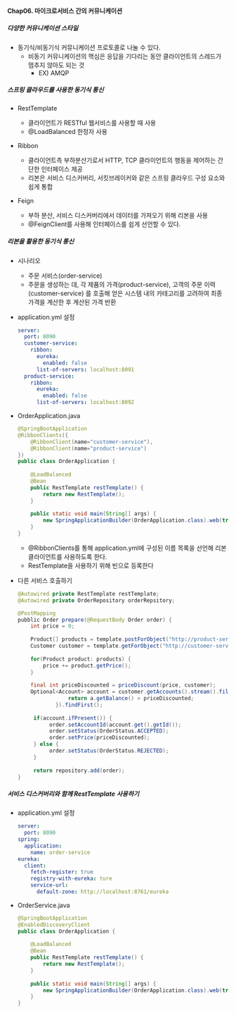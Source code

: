 #### Chap06. 마이크로서비스 간의 커뮤니케이션

##### 다양한 커뮤니케이션 스타일

- 동기식/비동기식 커뮤니케이션 프로토콜로 나눌 수 있다.
  - 비동기 커뮤니케이션의 핵심은 응답을 기다리는 동안 클라이언트의 스레드가 멈추지 않아도 되는 것
    - EX) AMQP

##### 스프링 클라우드를 사용한 동기식 통신

- RestTemplate
  - 클라이언트가 RESTful 웹서비스를 사용할 때 사용
  - @LoadBalanced 한정자 사용

- Ribbon
  - 클라이언트측 부하분산기로서 HTTP, TCP 클라이언트의 행동을 제어하는 간단한 인터페이스 제공
  - 리본은 서비스 디스커버리, 서킷브레이커와 같은 스프링 클라우드 구성 요소와 쉽게 통합

- Feign
  - 부하 분산, 서비스 디스커버리에서 데이터를 가져오기 위해 리본을 사용
  - @FeignClient를 사용해 인터페이스를 쉽게 선언할 수 있다.

##### 리본을 활용한 동기식 통신

- 시나리오
  - 주문 서비스(order-service)
  - 주문을 생성하는 데, 각 제품의 가격(product-service), 고객의 주문 이력(customer-service) 를 호출해 얻은 시스템 내의 카테고리를 고려하여 최종 가격을 계산한 후 계산된 가격 반환

- application.yml 설정
  ```yml
  server:
    port: 8090
    customer-service:
      ribbon:
        eureka:
          enabled: false
        list-of-servers: localhost:8091
    product-service:
      ribbon:
        eureka:
          enabled: false
        list-of-servers: localhost:8092
  ```
  
- OrderApplication.java
  ```java
  @SpringBootApplication
  @RibbonClients({
      @RibbonClient(name="customer-service"),
      @RibbonClient(name="product-service")
  })
  public class OrderApplication {
      
      @LoadBalanced
      @Bean
      public RestTemplate restTemplate() {
          return new RestTemplate();
      }
      
      public static void main(String[] args) {
          new SpringApplicationBuilder(OrderApplication.class).web(true).run(args);
      }
  }
  ```
  - @RibbonClients를 통해 application.yml에 구성된 이름 목록을 선언해 리본 클라이언트를 사용하도록 한다.
  - RestTemplate을 사용하기 위해 빈으로 등록한다

- 다른 서비스 호출하기
  ```java
  @Autowired private RestTemplate restTemplate;
  @Autowired private OrderRepository orderRepsitory;
  
  @PostMapping
  pubblic Order prepare(@RequestBody Order order) {
      int price = 0;
      
      Product[] products = template.postForObject("http://product-service/ids", order.getProductIds(), Product.class);
      Customer customer = template.getForObject("http://customer-service/withAccounts/{id}", Customer.class, order.getCustomerId());
      
      for(Product product: products) {
          price += product.getPrice();
      }
      
      final int priceDiscounted = priceDiscount(price, customer);
      Optional<Account> account = customer.getAccounts().stream().filter({ a -> 
                  return a.getBalance() > priceDiscounted;
              }).findFirst();
              
       if(account.ifPresent()) {
            order.setAccountId(account.get().getId());
            order.setStatus(OrderStatus.ACCEPTED);
            order.setPrice(priceDiscounted);
       } else {
            order.setStatus(OrderStatus.REJECTED);
       }
       
       return repository.add(order);
  }
  ```
  
##### 서비스 디스커버리와 함께 RestTemplate 사용하기

- application.yml 설정
  ```yml
  server:
    port: 8090
  spring:
    application:
      name: order-service
  eureka:
    client:
      fetch-register: true
      registry-with-eureka: ture
      service-url:
        default-zone: http://localhost:8761/eureka
  ```

- OrderService.java
  ```java
  @SpringBootApplication
  @EnabledDiscoveryClient
  public class OrderApplication {
      
      @LoadBalanced
      @Bean
      public RestTemplate restTemplate() {
          return new RestTemplate();
      }
      
      public static void main(String[] args) {
          new SpringApplicationBuilder(OrderApplication.class).web(true).run(args);
      }
  }
  ```
